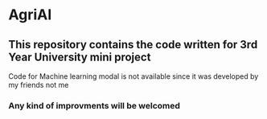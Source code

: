 # AgriAI
## This repository contains the code written for 3rd Year University mini project
Code for Machine learning modal is not available since it was developed by my friends not me
### Any kind of improvments will be welcomed 
